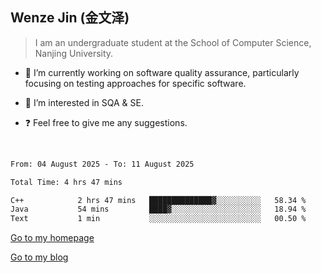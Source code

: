 ## Wenze Jin (金文泽)

> I am an undergraduate student at the School of Computer Science, Nanjing University.

- 🔭 I’m currently working on software quality assurance, particularly focusing on testing approaches for specific software.
  
- 🌱 I’m interested in SQA & SE.
  
- ❓ Feel free to give me any suggestions.  

<br>  

<!--START_SECTION:waka-->

```txt
From: 04 August 2025 - To: 11 August 2025

Total Time: 4 hrs 47 mins

C++            2 hrs 47 mins   ██████████████▓░░░░░░░░░░   58.34 %
Java           54 mins         ████▓░░░░░░░░░░░░░░░░░░░░   18.94 %
Text           1 min           ░░░░░░░░░░░░░░░░░░░░░░░░░   00.50 %
```

<!--END_SECTION:waka-->

[Go to my homepage](https://wenzejin.github.io)

[Go to my blog](https://wenzejin.notion.site/Wenze-Jin-s-Blog-1635e9fa7b6d80b3adcedfacc74aa717?pvs=4)
